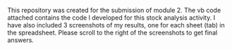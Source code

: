 This repository was created for the submission of module 2.
The vb code attached contains the code I developed for this stock analysis activity. 
I have also included 3 screenshots of my results, one for each sheet (tab) in the spreadsheet.
Please scroll to the right of the screenshots to get final answers.
